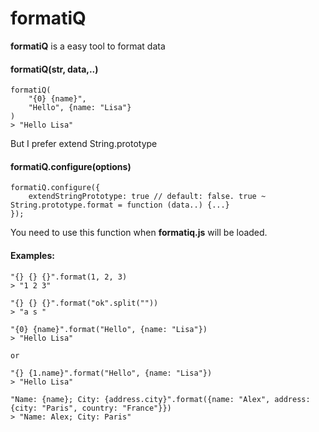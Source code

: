 formatiQ
========

**formatiQ** is a easy tool to format data

#### formatiQ(str, data,..)

    formatiQ(
        "{0} {name}", 
        "Hello", {name: "Lisa"}
    )
    > "Hello Lisa"
    
But I prefer extend String.prototype
    
#### formatiQ.configure(options)

    formatiQ.configure({
        extendStringPrototype: true // default: false. true ~ String.prototype.format = function (data..) {...}
    });
    
You need to use this function when **formatiq.js** will be loaded.

#### Examples:

    "{} {} {}".format(1, 2, 3)
    > "1 2 3"

    "{} {} {}".format("ok".split(""))
    > "a s "

    "{0} {name}".format("Hello", {name: "Lisa"})
    > "Hello Lisa"

    or

    "{} {1.name}".format("Hello", {name: "Lisa"})
    > "Hello Lisa"

    "Name: {name}; City: {address.city}".format({name: "Alex", address: {city: "Paris", country: "France"}})
    > "Name: Alex; City: Paris"
